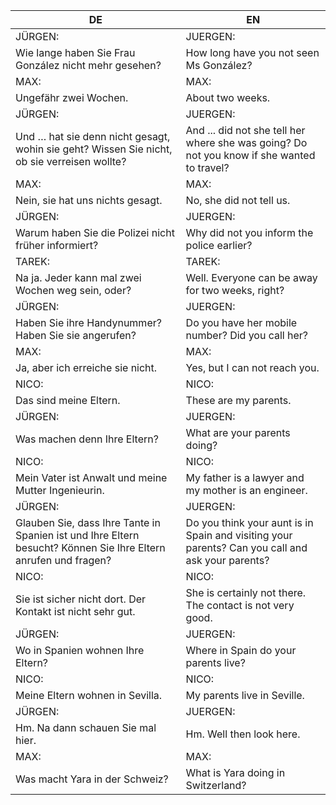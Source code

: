 |DE|EN|
|---|---|
|JÜRGEN:|JUERGEN:|
|Wie lange haben Sie Frau González nicht mehr gesehen?|How long have you not seen Ms González?|
|MAX:|MAX:|
|Ungefähr zwei Wochen.|About two weeks.|
|JÜRGEN:|JUERGEN:|
|Und … hat sie denn nicht gesagt, wohin sie geht? Wissen Sie nicht, ob sie verreisen wollte?|And ... did not she tell her where she was going? Do not you know if she wanted to travel?|
|MAX:|MAX:|
|Nein, sie hat uns nichts gesagt.|No, she did not tell us.|
|JÜRGEN:|JUERGEN:|
|Warum haben Sie die Polizei nicht früher informiert?|Why did not you inform the police earlier?|
|TAREK:|TAREK:|
|Na ja. Jeder kann mal zwei Wochen weg sein, oder?|Well. Everyone can be away for two weeks, right?|
|JÜRGEN:|JUERGEN:|
|Haben Sie ihre Handynummer? Haben Sie sie angerufen?|Do you have her mobile number? Did you call her?|
|MAX:|MAX:|
|Ja, aber ich erreiche sie nicht.|Yes, but I can not reach you.|
|NICO:|NICO:|
|Das sind meine Eltern.|These are my parents.|
|JÜRGEN:|JUERGEN:|
|Was machen denn Ihre Eltern?|What are your parents doing?|
|NICO:|NICO:|
|Mein Vater ist Anwalt und meine Mutter Ingenieurin.|My father is a lawyer and my mother is an engineer.|
|JÜRGEN:|JUERGEN:|
|Glauben Sie, dass Ihre Tante in Spanien ist und Ihre Eltern besucht? Können Sie Ihre Eltern anrufen und fragen?|Do you think your aunt is in Spain and visiting your parents? Can you call and ask your parents?|
|NICO:|NICO:|
|Sie ist sicher nicht dort. Der Kontakt ist nicht sehr gut.|She is certainly not there. The contact is not very good.|
|JÜRGEN:|JUERGEN:|
|Wo in Spanien wohnen Ihre Eltern?|Where in Spain do your parents live?|
|NICO:|NICO:|
|Meine Eltern wohnen in Sevilla.|My parents live in Seville.|
|JÜRGEN:|JUERGEN:|
|Hm. Na dann schauen Sie mal hier.|Hm. Well then look here.|
|MAX:|MAX:|
|Was macht Yara in der Schweiz?|What is Yara doing in Switzerland?|

